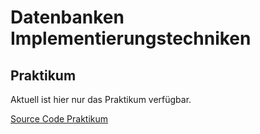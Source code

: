 # Datenbanken Implementierungstechniken

## Praktikum
Aktuell ist hier nur das Praktikum verfügbar.

[Source Code Praktikum](/DB_Impl/go-column-store/)
